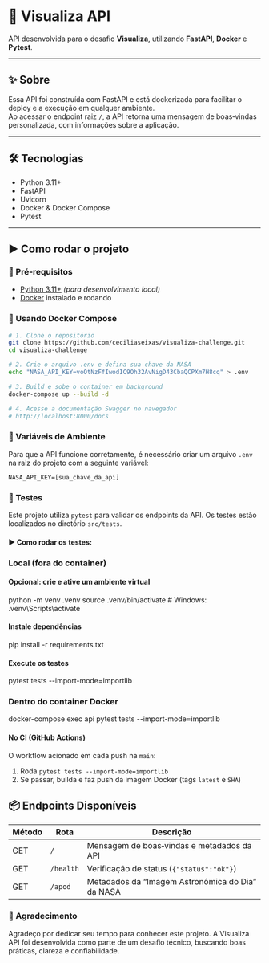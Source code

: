 # 🚀 Visualiza API

API desenvolvida para o desafio **Visualiza**, utilizando **FastAPI**, **Docker** e **Pytest**.

---

## ✨ Sobre

Essa API foi construída com FastAPI e está dockerizada para facilitar o deploy e a execução em qualquer ambiente.  
Ao acessar o endpoint raiz `/`, a API retorna uma mensagem de boas‑vindas personalizada, com informações sobre a aplicação.

---

## 🛠 Tecnologias

- Python 3.11+  
- FastAPI  
- Uvicorn  
- Docker & Docker Compose  
- Pytest  

---

## ▶ Como rodar o projeto

### 🔧 Pré‑requisitos  
- [Python 3.11+](https://www.python.org/downloads/) *(para desenvolvimento local)*  
- [Docker](https://www.docker.com/) instalado e rodando  

### 🐳 Usando Docker Compose

```bash
# 1. Clone o repositório
git clone https://github.com/ceciliaseixas/visualiza-challenge.git
cd visualiza-challenge

# 2. Crie o arquivo .env e defina sua chave da NASA
echo "NASA_API_KEY=voOtNzFfIwodIC9Oh32AvNigD43CbaQCPXm7H8cq" > .env

# 3. Build e sobe o container em background
docker-compose up --build -d

# 4. Acesse a documentação Swagger no navegador
# http://localhost:8000/docs

````
### 📄 Variáveis de Ambiente

Para que a API funcione corretamente, é necessário criar um arquivo `.env` na raiz do projeto com a seguinte variável:

```env
NASA_API_KEY=[sua_chave_da_api]

```
### 🧪 Testes

Este projeto utiliza `pytest` para validar os endpoints da API. Os testes estão localizados no diretório `src/tests`.

#### ▶ Como rodar os testes:

### Local (fora do container)

#### Opcional: crie e ative um ambiente virtual
python -m venv .venv
source .venv/bin/activate    # Windows: .venv\Scripts\activate

#### Instale dependências
pip install -r requirements.txt

#### Execute os testes
pytest tests --import-mode=importlib

### Dentro do container Docker
docker-compose exec api pytest tests --import-mode=importlib

#### No CI (GitHub Actions)
O workflow acionado em cada push na `main`:
1. Roda `pytest tests --import-mode=importlib`
2. Se passar, builda e faz push da imagem Docker (tags `latest` e `SHA`)


## 📦 Endpoints Disponíveis

| Método | Rota      | Descrição                                         |
|--------|-----------|---------------------------------------------------|
| GET    | `/`       | Mensagem de boas‑vindas e metadados da API        |
| GET    | `/health` | Verificação de status (`{"status":"ok"}`)         |
| GET    | `/apod`   | Metadados da “Imagem Astronômica do Dia” da NASA  |

### 💜 Agradecimento

Agradeço por dedicar seu tempo para conhecer este projeto.
A Visualiza API foi desenvolvida como parte de um desafio técnico, buscando boas práticas, clareza e confiabilidade. 

